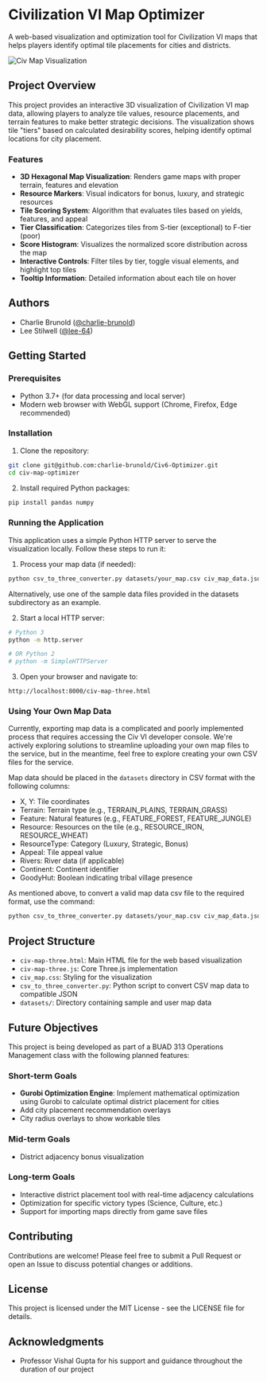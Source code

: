 # Civilization VI Map Optimizer

A web-based visualization and optimization tool for Civilization VI maps that helps players identify optimal tile placements for cities and districts.

![Civ Map Visualization](https://via.placeholder.com/800x400?text=Civilization+Map+Visualization)

## Project Overview

This project provides an interactive 3D visualization of Civilization VI map data, allowing players to analyze tile values, resource placements, and terrain features to make better strategic decisions. The visualization shows tile "tiers" based on calculated desirability scores, helping identify optimal locations for city placement.

### Features

- **3D Hexagonal Map Visualization**: Renders game maps with proper terrain, features and elevation
- **Resource Markers**: Visual indicators for bonus, luxury, and strategic resources
- **Tile Scoring System**: Algorithm that evaluates tiles based on yields, features, and appeal
- **Tier Classification**: Categorizes tiles from S-tier (exceptional) to F-tier (poor)
- **Score Histogram**: Visualizes the normalized score distribution across the map
- **Interactive Controls**: Filter tiles by tier, toggle visual elements, and highlight top tiles
- **Tooltip Information**: Detailed information about each tile on hover

## Authors
- Charlie Brunold ([@charlie-brunold](https://github.com/charlie-brunold))
- Lee Stilwell ([@lee-64](https://github.com/lee-64))

## Getting Started

### Prerequisites

- Python 3.7+ (for data processing and local server)
- Modern web browser with WebGL support (Chrome, Firefox, Edge recommended)

### Installation

1. Clone the repository:
```bash
git clone git@github.com:charlie-brunold/Civ6-Optimizer.git
cd civ-map-optimizer
```

2. Install required Python packages:
```bash
pip install pandas numpy
```

### Running the Application

This application uses a simple Python HTTP server to serve the visualization locally. Follow these steps to run it:

1. Process your map data (if needed):
```bash
python csv_to_three_converter.py datasets/your_map.csv civ_map_data.json
```
Alternatively, use one of the sample data files provided in the datasets subdirectory as an example.

2. Start a local HTTP server:
```bash
# Python 3
python -m http.server

# OR Python 2
# python -m SimpleHTTPServer
```

3. Open your browser and navigate to:
```
http://localhost:8000/civ-map-three.html
```

### Using Your Own Map Data

Currently, exporting map data is a complicated and poorly implemented process that requires accessing the Civ VI developer console. We're actively exploring solutions to streamline uploading your own map files to the service, but in the meantime, feel free to explore creating your own CSV files for the service. 

Map data should be placed in the `datasets` directory in CSV format with the following columns:
- X, Y: Tile coordinates
- Terrain: Terrain type (e.g., TERRAIN_PLAINS, TERRAIN_GRASS)
- Feature: Natural features (e.g., FEATURE_FOREST, FEATURE_JUNGLE)
- Resource: Resources on the tile (e.g., RESOURCE_IRON, RESOURCE_WHEAT)
- ResourceType: Category (Luxury, Strategic, Bonus)
- Appeal: Tile appeal value
- Rivers: River data (if applicable)
- Continent: Continent identifier
- GoodyHut: Boolean indicating tribal village presence

As mentioned above, to convert a valid map data csv file to the required format, use the command:
```bash
python csv_to_three_converter.py datasets/your_map.csv civ_map_data.json
```

## Project Structure

- `civ-map-three.html`: Main HTML file for the web based visualization
- `civ-map-three.js`: Core Three.js implementation
- `civ_map.css`: Styling for the visualization
- `csv_to_three_converter.py`: Python script to convert CSV map data to compatible JSON
- `datasets/`: Directory containing sample and user map data

## Future Objectives

This project is being developed as part of a BUAD 313 Operations Management class with the following planned features:

### Short-term Goals
- **Gurobi Optimization Engine**: Implement mathematical optimization using Gurobi to calculate optimal district placement for cities
- Add city placement recommendation overlays
- City radius overlays to show workable tiles

### Mid-term Goals
- District adjacency bonus visualization

### Long-term Goals
- Interactive district placement tool with real-time adjacency calculations
- Optimization for specific victory types (Science, Culture, etc.)
- Support for importing maps directly from game save files

## Contributing

Contributions are welcome! Please feel free to submit a Pull Request or open an Issue to discuss potential changes or additions.

## License

This project is licensed under the MIT License - see the LICENSE file for details.

## Acknowledgments

- Professor Vishal Gupta for his support and guidance throughout the duration of our project
